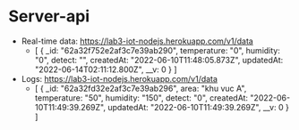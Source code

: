 # Server-api
- Real-time data: https://lab3-iot-nodejs.herokuapp.com/v1/data
  - [
      {
      _id: "62a32f752e2af3c7e39ab290",
      temperature: "0",
      humidity: "0",
      detect: "",
      createdAt: "2022-06-10T11:48:05.873Z",
      updatedAt: "2022-06-14T02:11:12.800Z",
      __v: 0
      }
     ]
- Logs: https://lab3-iot-nodejs.herokuapp.com/v1/data
  - [
      {
      _id: "62a32fd32e2af3c7e39ab296",
      area: "khu vuc A",
      temperature: "50",
      humidity: "150",
      detect: "0",
      createdAt: "2022-06-10T11:49:39.269Z",
      updatedAt: "2022-06-10T11:49:39.269Z",
      __v: 0
      }
     ]
